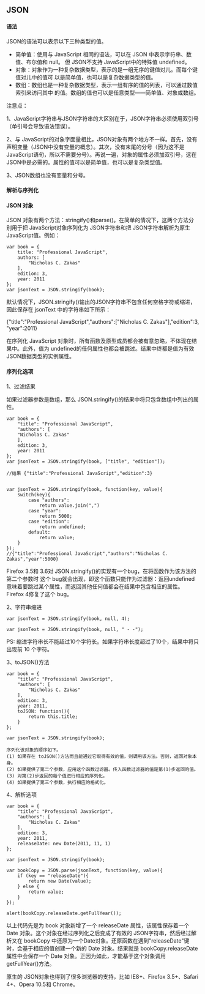 ## JSON 
#### 语法
JSON的语法可以表示以下三种类型的值。
* 简单值：使用与 JavaScript 相同的语法，可以在 JSON 中表示字符串、数值、布尔值和 null。 但 JSON不支持 JavaScript中的特殊值 undefined。
* 对象：对象作为一种复杂数据类型，表示的是一组无序的键值对儿。而每个键值对儿中的值可 以是简单值，也可以是复杂数据类型的值。
* 数组：数组也是一种复杂数据类型，表示一组有序的值的列表，可以通过数值索引来访问其中 的值。数组的值也可以是任意类型——简单值、对象或数组。 

注意点：

1、JavaScript字符串与JSON字符串的大区别在于，JSON字符串必须使用双引号（单引号会导致语法错误）。 

2、与 JavaScript的对象字面量相比，JSON对象有两个地方不一样。首先，没有声明变量（JSON中没有变量的概念）。其次，没有末尾的分号（因为这不是JavaScript语句，所以不需要分号）。再说一遍，对象的属性必须加双引号，这在JSON中是必需的。属性的值可以是简单值，也可以是复杂类型值。

3、JSON数组也没有变量和分号。

#### 解析与序列化 
#### JSON 对象
JSON 对象有两个方法：stringify()和parse()。在简单的情况下，这两个方法分别用于把 JavaScript对象序列化为 JSON字符串和把 JSON字符串解析为原生 JavaScript值。例如： 
 
    var book = {                
        title: "Professional JavaScript",                 
        authors: [                    
            "Nicholas C. Zakas"                 
        ],                 
        edition: 3,                
        year: 2011            
    }; 
    var jsonText = JSON.stringify(book); 
    
    
默认情况下，JSON.stringify()输出的JSON字符串不包含任何空格字符或缩进，因此保存在 jsonText 中的字符串如下所示： 
 
{"title":"Professional JavaScript","authors":["Nicholas C. Zakas"],"edition":3, "year":2011} 

在序列化 JavaScript 对象时，所有函数及原型成员都会被有意忽略，不体现在结果中。此外，值为 undefined的任何属性也都会被跳过。结果中终都是值为有效JSON数据类型的实例属性。

#### 序列化选项
1、过滤结果

如果过滤器参数是数组，那么 JSON.stringify()的结果中将只包含数组中列出的属性。

    var book = {                 
        "title": "Professional JavaScript",                 
        "authors": [                    
        "Nicholas C. Zakas"                 
        ],                 
        edition: 3,                 
        year: 2011            
    }; 
    var jsonText = JSON.stringify(book, ["title", "edition"]);
    
    //结果 {"title":"Professional JavaScript","edition":3} 
    
    
    var jsonText = JSON.stringify(book, function(key, value){     
        switch(key){    
            case "authors":             
                return value.join(",") 
            case "year":             
                return 5000; 
            case "edition":            
                return undefined; 
            default:             
                return value;     
        }
    }); 
    //{"title":"Professional JavaScript","authors":"Nicholas C. Zakas","year":5000} 
 

Firefox 3.5和 3.6对 JSON.stringify()的实现有一个bug，在将函数作为该方法的第二个参数时 这个 bug就会出现，即这个函数只能作为过滤器：返回undefined意味着要跳过某个属性，而返回其他任何值都会在结果中包含相应的属性。Firefox 4修复了这个 bug。 
 
2、字符串缩进 

    var jsonText = JSON.stringify(book, null, 4); 
    
    var jsonText = JSON.stringify(book, null, " - -"); 
    
PS: 缩进字符串长不能超过10个字符长。如果字符串长度超过了10个，结果中将只出现前 10 个字符。 
    
3、toJSON()方法 

    var book = {            
        "title": "Professional JavaScript",              
        "authors": [                  
            "Nicholas C. Zakas"             
        ],             
        edition: 3,             
        year: 2011,              
        toJSON: function(){ 
            return this.title; 
        }            
    }; 
 
    var jsonText = JSON.stringify(book); 
    
    序列化该对象的顺序如下。 
    (1) 如果存在 toJSON()方法而且能通过它取得有效的值，则调用该方法。否则，返回对象本身。 
    (2) 如果提供了第二个参数，应用这个函数过滤器。传入函数过滤器的值是第(1)步返回的值。 
    (3) 对第(2)步返回的每个值进行相应的序列化。 
    (4) 如果提供了第三个参数，执行相应的格式化。 

4、解析选项 

    var book = {               
        "title": "Professional JavaScript",                
        "authors": [                    
            "Nicholas C. Zakas"                 
        ],                 
        edition: 3,                 
        year: 2011,                 
        releaseDate: new Date(2011, 11, 1)            
    }; 
    
    var jsonText = JSON.stringify(book); 
    
    var bookCopy = JSON.parse(jsonText, function(key, value){     
        if (key == "releaseDate"){         
            return new Date(value);     
        } else {         
            return value;
        } 
    }); 
 
    alert(bookCopy.releaseDate.getFullYear()); 
    
以上代码先是为 book 对象新增了一个 releaseDate 属性，该属性保存着一个 Date 对象。这个对象在经过序列化之后变成了有效的 JSON字符串，然后经过解析又在 bookCopy 中还原为一个Date对象。还原函数在遇到"releaseDate"键时，会基于相应的值创建一个新的 Date 对象。结果就是 bookCopy.releaseDate 属性中会保存一个 Date 对象。正因为如此，才能基于这个对象调用 getFullYear()方法。

原生的 JSON对象也得到了很多浏览器的支持，比如 IE8+、Firefox 3.5+、Safari 4+、Opera 10.5和 Chrome。 